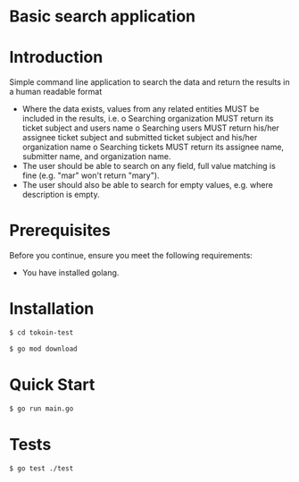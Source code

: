 # Basic search application 
# Introduction
Simple command line application to search the data and return the results in a human readable format
- Where the data exists, values from any related entities MUST be included in the results, i.e.  o Searching organization MUST return its ticket subject and users name o Searching users MUST return his/her assignee ticket subject and submitted ticket subject and his/her organization name o Searching tickets MUST return its assignee name, submitter name, and organization name. 
- The user should be able to search on any field, full value matching is fine (e.g. "mar" won't return "mary"). 
- The user should also be able to search for empty values, e.g. where description is empty. 
# Prerequisites
Before you continue, ensure you meet the following requirements:
- You have installed golang.

# Installation
```bash
$ cd tokoin-test
```
```bash
$ go mod download
```

# Quick Start
```bash
$ go run main.go
```

# Tests
```bash
$ go test ./test
```